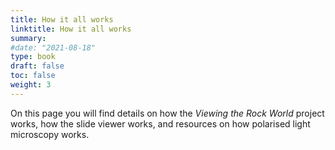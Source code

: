 ```yaml
---
title: How it all works
linktitle: How it all works
summary: 
#date: "2021-08-18"
type: book
draft: false
toc: false
weight: 3
---
```


On this page you will find details on how the *Viewing the Rock World* project works, how the slide viewer works, and resources on how polarised light microscopy works. 
